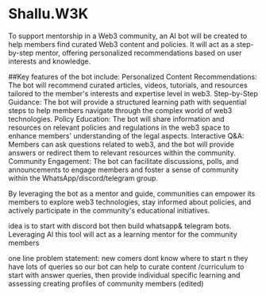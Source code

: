 # Shallu.W3K
To support mentorship in a Web3 community, an AI bot will be created to help members find curated Web3 content and policies. It will act as a step-by-step mentor, offering personalized recommendations based on user interests and knowledge.

##Key features of the bot include:
Personalized Content Recommendations: The bot will recommend curated articles, videos, tutorials, and resources tailored to the member's interests and expertise level in web3.
Step-by-Step Guidance: The bot will provide a structured learning path with sequential steps to help members navigate through the complex world of web3 technologies.
Policy Education: The bot will share information and resources on relevant policies and regulations in the web3 space to enhance members' understanding of the legal aspects.
Interactive Q&A: Members can ask questions related to web3, and the bot will provide answers or redirect them to relevant resources within the community.
Community Engagement: The bot can facilitate discussions, polls, and announcements to engage members and foster a sense of community within the WhatsApp/discord/telegram group.


By leveraging the  bot as a mentor and guide, communities can empower its members to explore web3 technologies, stay informed about policies, and actively participate in the community's educational initiatives.

idea is to start with discord bot then build whatsapp& telegram bots. Leveraging AI this tool will act as a learning mentor for the community members 

one line problem statement: new comers dont know where to start n they have lots of queries so our bot can help to curate content /curriculum to start with answer queries, then provide individual specific learning and assessing creating profiles of community members (edited)
